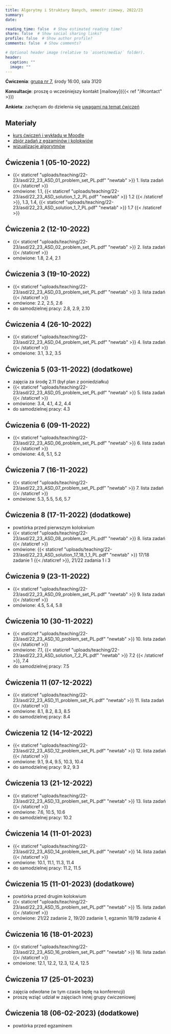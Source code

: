 ```yaml
---
title: Algorytmy i Struktury Danych, semestr zimowy, 2022/23
summary: 
date: 

reading_time: false  # Show estimated reading time?
share: false  # Show social sharing links?
profile: false  # Show author profile?
comments: false  # Show comments?

# Optional header image (relative to `assets/media/` folder).
header:
  caption: ""
  image: ""
---
```


**Ćwiczenia**: [grupa nr 7](https://usosweb.mimuw.edu.pl/kontroler.php?_action=katalog2/przedmioty/pokazZajecia&zaj_cyk_id=486028&gr_nr=7), środy 16:00, sala 3120

**Konsultacje**: proszę o wcześniejszy kontakt [mailowy]({{< ref "/#contact" >}})

**Ankieta**: zachęcam do dzielenia się [uwagami na temat ćwiczeń](https://docs.google.com/forms/d/e/1FAIpQLSe3QDDHy27w7oPGy_0ejGIKgPD7-SW2U_LSJdP3McnrsKZnFg/viewform?usp=sf_link)

## Materiały
- [kurs ćwiczeń i wykładu w Moodle](https://moodle.mimuw.edu.pl/course/view.php?id=1567)
- [zbiór zadań z egzaminów i kolokwiów](https://aisd.mimuw.edu.pl/)
- [wizualizacje algorytmów](https://www.cs.usfca.edu/~galles/visualization/Algorithms.html)

## Ćwiczenia 1 (05-10-2022)
- {{< staticref "uploads/teaching/22-23/asd/22_23_ASD_01_problem_set_PL.pdf" "newtab" >}} 1. lista zadań {{< /staticref >}}
- omówione: 1.1, {{< staticref "uploads/teaching/22-23/asd/22_23_ASD_solution_1_2_PL.pdf" "newtab" >}} 1.2 {{< /staticref >}}, 1.3, 1.4, {{< staticref "uploads/teaching/22-23/asd/22_23_ASD_solution_1_7_PL.pdf" "newtab" >}} 1.7 {{< /staticref >}}

## Ćwiczenia 2 (12-10-2022)
- {{< staticref "uploads/teaching/22-23/asd/22_23_ASD_02_problem_set_PL.pdf" "newtab" >}} 2. lista zadań {{< /staticref >}}
- omówione: 1.8, 2.4, 2.1

## Ćwiczenia 3 (19-10-2022)
- {{< staticref "uploads/teaching/22-23/asd/22_23_ASD_03_problem_set_PL.pdf" "newtab" >}} 3. lista zadań {{< /staticref >}}
- omówione: 2.2, 2.5, 2.6
- do samodzielnej pracy: 2.8, 2.9, 2.10

## Ćwiczenia 4 (26-10-2022)
- {{< staticref "uploads/teaching/22-23/asd/22_23_ASD_04_problem_set_PL.pdf" "newtab" >}} 4. lista zadań {{< /staticref >}}
- omówione: 3.1, 3.2, 3.5

## Ćwiczenia 5 (03-11-2022) (dodatkowe)
- zajęcia za środę 2.11 (był plan z poniedziałku)
- {{< staticref "uploads/teaching/22-23/asd/22_23_ASD_05_problem_set_PL.pdf" "newtab" >}} 5. lista zadań {{< /staticref >}}
- omówione: 3.4, 4.1, 4.2, 4.4
- do samodzielnej pracy: 4.3

## Ćwiczenia 6 (09-11-2022)
- {{< staticref "uploads/teaching/22-23/asd/22_23_ASD_06_problem_set_PL.pdf" "newtab" >}} 6. lista zadań {{< /staticref >}}
- omówione: 4.6, 5.1, 5.2

## Ćwiczenia 7 (16-11-2022)
- {{< staticref "uploads/teaching/22-23/asd/22_23_ASD_07_problem_set_PL.pdf" "newtab" >}} 7. lista zadań {{< /staticref >}}
- omówione: 5.3, 5.5, 5.6, 5.7

## Ćwiczenia 8 (17-11-2022) (dodatkowe)
- powtórka przed pierwszym kolokwium
- {{< staticref "uploads/teaching/22-23/asd/22_23_ASD_08_problem_set_PL.pdf" "newtab" >}} 8. lista zadań {{< /staticref >}}
- omówione: {{< staticref "uploads/teaching/22-23/asd/22_23_ASD_solution_17_18_1_1_PL.pdf" "newtab" >}} 17/18 zadanie 1 {{< /staticref >}}, 21/22 zadania 1 i 3

## Ćwiczenia 9 (23-11-2022)
- {{< staticref "uploads/teaching/22-23/asd/22_23_ASD_09_problem_set_PL.pdf" "newtab" >}} 9. lista zadań {{< /staticref >}}
- omówione: 4.5, 5.4, 5.8

## Ćwiczenia 10 (30-11-2022)
- {{< staticref "uploads/teaching/22-23/asd/22_23_ASD_10_problem_set_PL.pdf" "newtab" >}} 10. lista zadań {{< /staticref >}}
- omówione: 7.1, {{< staticref "uploads/teaching/22-23/asd/22_23_ASD_solution_7_2_PL.pdf" "newtab" >}} 7.2 {{< /staticref >}}, 7.4
- do samodzielnej pracy: 7.5

## Ćwiczenia 11 (07-12-2022)
- {{< staticref "uploads/teaching/22-23/asd/22_23_ASD_11_problem_set_PL.pdf" "newtab" >}} 11. lista zadań {{< /staticref >}}
- omówione: 8.1, 8.2, 8.3, 8.5
- do samodzielnej pracy: 8.4

## Ćwiczenia 12 (14-12-2022)
- {{< staticref "uploads/teaching/22-23/asd/22_23_ASD_12_problem_set_PL.pdf" "newtab" >}} 12. lista zadań {{< /staticref >}}
- omówione: 9.1, 9.4, 9.5, 10.3, 10.4
- do samodzielnej pracy: 9.2, 9.3

## Ćwiczenia 13 (21-12-2022)
- {{< staticref "uploads/teaching/22-23/asd/22_23_ASD_13_problem_set_PL.pdf" "newtab" >}} 13. lista zadań {{< /staticref >}}
- omówione: 7.6, 10.5, 10.6
- do samodzielnej pracy: 10.2

## Ćwiczenia 14 (11-01-2023)
- {{< staticref "uploads/teaching/22-23/asd/22_23_ASD_14_problem_set_PL.pdf" "newtab" >}} 14. lista zadań {{< /staticref >}}
- omówione: 10.1, 11.1, 11.3, 11.4
- do samodzielnej pracy: 11.2, 11.5

## Ćwiczenia 15 (11-01-2023) (dodatkowe)
- powtórka przed drugim kolokwium
- {{< staticref "uploads/teaching/22-23/asd/22_23_ASD_15_problem_set_PL.pdf" "newtab" >}} 15. lista zadań {{< /staticref >}}
- omówione: 21/22 zadanie 2, 19/20 zadanie 1, egzamin 18/19 zadanie 4

## Ćwiczenia 16 (18-01-2023)
- {{< staticref "uploads/teaching/22-23/asd/22_23_ASD_16_problem_set_PL.pdf" "newtab" >}} 16. lista zadań {{< /staticref >}}
- omówione: 12.1, 12.2, 12.3, 12.4, 12.5

## Ćwiczenia 17 (25-01-2023)
- zajęcia odwołane (w tym czasie będę na konferencji)
- proszę wziąć udział w zajęciach innej grupy ćwiczeniowej

## Ćwiczenia 18 (06-02-2023) (dodatkowe)
- powtórka przed egzaminem
